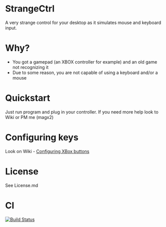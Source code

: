 StrangeCtrl
===========

A very strange control for your desktop as it simulates mouse and keyboard input.

Why?
====

* You got a gamepad (an XBOX controller for example) and an old game not recognizing it
* Due to some reason, you are not capable of using a keyboard and/or a mouse

Quickstart
==========
Just run program and plug in your controller. If you need more help look to Wiki or PM me (magx2)


Configuring keys
================================
Look on Wiki - [Configuring XBox buttons](https://github.com/magx2/StrangeCtrl/wiki/Configuring-XBox-buttons)

License
=======

See License.md

CI
==
[![Build Status](https://travis-ci.org/magx2/StrangeCtrl.png?branch=master)](https://travis-ci.org/magx2/StrangeCtrl)
